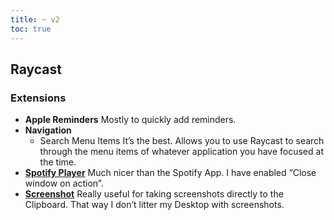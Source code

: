 ```yaml
---
title: ~ v2
toc: true
---
```


<!--
    DO NOT EDIT
    This has been generated by a script. Any changes you make will be overwritten.
-->

## Raycast


### Extensions

- **Apple Reminders**
Mostly to quickly add reminders.
- **Navigation**
	- Search Menu Items
	It’s the best. Allows you to use Raycast to search through the menu items of whatever application you have focused at the time.
- [**Spotify Player**](https://www.raycast.com/mattisssa/spotify-player)
Much nicer than the Spotify App. I have enabled “Close window on action”.
- [**Screenshot**](https://www.raycast.com/Aayush9029/screenshot)
Really useful for taking screenshots directly to the Clipboard. That way I don’t litter my Desktop with screenshots.

